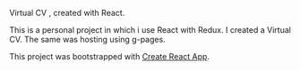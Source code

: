 
Virtual CV , created with React.

This is a personal project in which i use React with Redux. I created a Virtual CV. The same was hosting using g-pages.

This project was bootstrapped with [Create React App](https://github.com/facebook/create-react-app).
